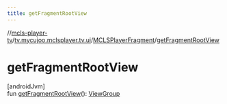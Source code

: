 ```yaml
---
title: getFragmentRootView
---
```

//[mcls-player-tv](../../../index.html)/[tv.mycujoo.mclsplayer.tv.ui](../index.html)/[MCLSPlayerFragment](index.html)/[getFragmentRootView](get-fragment-root-view.html)



# getFragmentRootView



[androidJvm]\
fun [getFragmentRootView](get-fragment-root-view.html)(): [ViewGroup](https://developer.android.com/reference/kotlin/android/view/ViewGroup.html)




